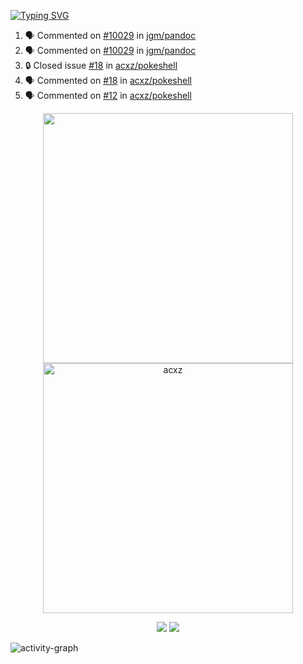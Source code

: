 [![Typing SVG](https://readme-typing-svg.herokuapp.com?size=16&color=AFFFA3&multiline=true&height=75&lines=contributing+to+robotics%2Fae%2Fml%2Fgpu;packaging+it+for+archlinux;ricer)](https://git.io/typing-svg)

<!--START_SECTION:activity-->
1. 🗣 Commented on [#10029](https://github.com/jgm/pandoc/pull/10029#issuecomment-2366992749) in [jgm/pandoc](https://github.com/jgm/pandoc)
2. 🗣 Commented on [#10029](https://github.com/jgm/pandoc/pull/10029#issuecomment-2366843800) in [jgm/pandoc](https://github.com/jgm/pandoc)
3. 🔒 Closed issue [#18](https://github.com/acxz/pokeshell/issues/18) in [acxz/pokeshell](https://github.com/acxz/pokeshell)
4. 🗣 Commented on [#18](https://github.com/acxz/pokeshell/issues/18#issuecomment-2365349417) in [acxz/pokeshell](https://github.com/acxz/pokeshell)
5. 🗣 Commented on [#12](https://github.com/acxz/pokeshell/issues/12#issuecomment-2365349054) in [acxz/pokeshell](https://github.com/acxz/pokeshell)
<!--END_SECTION:activity-->

<p align="center">
  <img width="400em" src=https://github-readme-stats.vercel.app/api?username=acxz&include_all_commits=true&show_icons=true />
  <img width="400em" src="https://github-readme-streak-stats.herokuapp.com/?user=acxz&" alt="acxz" />
</p>

<p align="center">
  <img src=https://github-readme-stats.vercel.app/api/top-langs/?username=acxz&layout=compact />
  <img src=https://github-profile-trophy.vercel.app/?username=acxz&row=2&column=4 />
</p>

![activity-graph](https://github-readme-activity-graph.vercel.app/graph?username=acxz&bg_color=053c4a&color=ffffff&line=76c533&point=8f2fe1&area=true&hide_border=true&hide_title=true)
